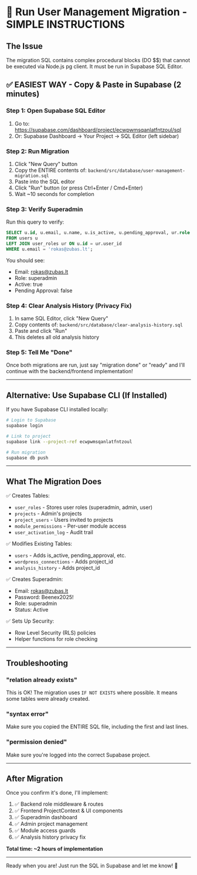 # 🚀 Run User Management Migration - SIMPLE INSTRUCTIONS

## The Issue
The migration SQL contains complex procedural blocks (DO $$) that cannot be executed via Node.js pg client. It must be run in Supabase SQL Editor.

## ✅ EASIEST WAY - Copy & Paste in Supabase (2 minutes)

### Step 1: Open Supabase SQL Editor
1. Go to: https://supabase.com/dashboard/project/ecwpwmsqanlatfntzoul/sql
2. Or: Supabase Dashboard → Your Project → SQL Editor (left sidebar)

### Step 2: Run Migration
1. Click "New Query" button
2. Copy the ENTIRE contents of: `backend/src/database/user-management-migration.sql`
3. Paste into the SQL editor
4. Click "Run" button (or press Ctrl+Enter / Cmd+Enter)
5. Wait ~10 seconds for completion

### Step 3: Verify Superadmin
Run this query to verify:
```sql
SELECT u.id, u.email, u.name, u.is_active, u.pending_approval, ur.role
FROM users u
LEFT JOIN user_roles ur ON u.id = ur.user_id
WHERE u.email = 'rokas@zubas.lt';
```

You should see:
- Email: rokas@zubas.lt
- Role: superadmin
- Active: true
- Pending Approval: false

### Step 4: Clear Analysis History (Privacy Fix)
1. In same SQL Editor, click "New Query"
2. Copy contents of: `backend/src/database/clear-analysis-history.sql`
3. Paste and click "Run"
4. This deletes all old analysis history

### Step 5: Tell Me "Done"
Once both migrations are run, just say "migration done" or "ready" and I'll continue with the backend/frontend implementation!

---

## Alternative: Use Supabase CLI (If Installed)

If you have Supabase CLI installed locally:

```bash
# Login to Supabase
supabase login

# Link to project
supabase link --project-ref ecwpwmsqanlatfntzoul

# Run migration
supabase db push
```

---

## What The Migration Does

✅ Creates Tables:
- `user_roles` - Stores user roles (superadmin, admin, user)
- `projects` - Admin's projects
- `project_users` - Users invited to projects
- `module_permissions` - Per-user module access
- `user_activation_log` - Audit trail

✅ Modifies Existing Tables:
- `users` - Adds is_active, pending_approval, etc.
- `wordpress_connections` - Adds project_id
- `analysis_history` - Adds project_id

✅ Creates Superadmin:
- Email: rokas@zubas.lt
- Password: Beenex2025!
- Role: superadmin
- Status: Active

✅ Sets Up Security:
- Row Level Security (RLS) policies
- Helper functions for role checking

---

## Troubleshooting

### "relation already exists"
This is OK! The migration uses `IF NOT EXISTS` where possible. It means some tables were already created.

### "syntax error"
Make sure you copied the ENTIRE SQL file, including the first and last lines.

### "permission denied"
Make sure you're logged into the correct Supabase project.

---

## After Migration

Once you confirm it's done, I'll implement:
1. ✅ Backend role middleware & routes
2. ✅ Frontend ProjectContext & UI components
3. ✅ Superadmin dashboard
4. ✅ Admin project management
5. ✅ Module access guards
6. ✅ Analysis history privacy fix

**Total time: ~2 hours of implementation**

---

Ready when you are! Just run the SQL in Supabase and let me know! 🚀

